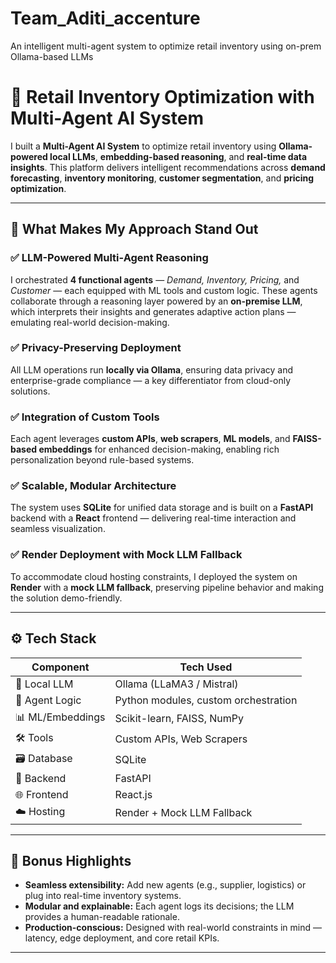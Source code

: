 # Team_Aditi_accenture

An intelligent multi-agent system to optimize retail inventory using on-prem Ollama-based LLMs
# 🧠 Retail Inventory Optimization with Multi-Agent AI System

I built a **Multi-Agent AI System** to optimize retail inventory using **Ollama-powered local LLMs**, **embedding-based reasoning**, and **real-time data insights**. This platform delivers intelligent recommendations across **demand forecasting**, **inventory monitoring**, **customer segmentation**, and **pricing optimization**.

---

## 🌟 What Makes My Approach Stand Out

### ✅ LLM-Powered Multi-Agent Reasoning  
I orchestrated **4 functional agents** — *Demand, Inventory, Pricing,* and *Customer* — each equipped with ML tools and custom logic. These agents collaborate through a reasoning layer powered by an **on-premise LLM**, which interprets their insights and generates adaptive action plans — emulating real-world decision-making.

### ✅ Privacy-Preserving Deployment  
All LLM operations run **locally via Ollama**, ensuring data privacy and enterprise-grade compliance — a key differentiator from cloud-only solutions.

### ✅ Integration of Custom Tools  
Each agent leverages **custom APIs**, **web scrapers**, **ML models**, and **FAISS-based embeddings** for enhanced decision-making, enabling rich personalization beyond rule-based systems.

### ✅ Scalable, Modular Architecture  
The system uses **SQLite** for unified data storage and is built on a **FastAPI** backend with a **React** frontend — delivering real-time interaction and seamless visualization.

### ✅ Render Deployment with Mock LLM Fallback  
To accommodate cloud hosting constraints, I deployed the system on **Render** with a **mock LLM fallback**, preserving pipeline behavior and making the solution demo-friendly.

---

## ⚙️ Tech Stack

| Component     | Tech Used                          |
|---------------|------------------------------------|
| 🧠 Local LLM   | Ollama (LLaMA3 / Mistral)          |
| 🔁 Agent Logic | Python modules, custom orchestration |
| 📊 ML/Embeddings | Scikit-learn, FAISS, NumPy       |
| 🛠️ Tools       | Custom APIs, Web Scrapers          |
| 🗃️ Database     | SQLite                            |
| 🧩 Backend      | FastAPI                            |
| 🌐 Frontend     | React.js                          |
| ☁️ Hosting      | Render + Mock LLM Fallback         |

---

## 📌 Bonus Highlights

- **Seamless extensibility:** Add new agents (e.g., supplier, logistics) or plug into real-time inventory systems.
- **Modular and explainable:** Each agent logs its decisions; the LLM provides a human-readable rationale.
- **Production-conscious:** Designed with real-world constraints in mind — latency, edge deployment, and core retail KPIs.

---
